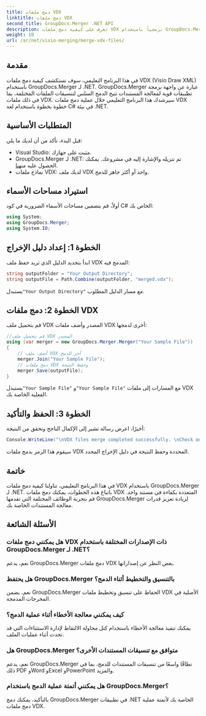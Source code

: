 ```yaml
---
title: دمج ملفات VDX
linktitle: دمج ملفات VDX
second_title: GroupDocs.Merger .NET API
description: تعرف على كيفية دمج ملفات VDX برمجياً باستخدام GroupDocs.Merger لـ .NET. يوفر هذا البرنامج التعليمي دليلاً خطوة بخطوة.
weight: 10
url: /ar/net/visio-merging/merge-vdx-files/
---
```

## مقدمة
في هذا البرنامج التعليمي، سوف نستكشف كيفية دمج ملفات VDX (Visio Draw XML) باستخدام GroupDocs.Merger لـ .NET. GroupDocs.Merger عبارة عن واجهة برمجة تطبيقات قوية لمعالجة المستندات تتيح الدمج السلس لتنسيقات الملفات المختلفة، بما في ذلك ملفات VDX. سيرشدك هذا البرنامج التعليمي خلال عملية دمج ملفات VDX خطوة بخطوة باستخدام لغة C# في بيئة .NET.
## المتطلبات الأساسية
قبل البدء، تأكد من أن لديك ما يلي:
- Visual Studio: مثبت على جهازك.
-  GroupDocs.Merger لـ .NET: تم تنزيله والإشارة إليه في مشروعك. يمكنك الحصول عليه من[هنا](https://releases.groupdocs.com/merger/net/).
- نماذج ملفات VDX: لديك ملف VDX واحد أو أكثر جاهز للدمج.

## استيراد مساحات الأسماء
أولاً، قم بتضمين مساحات الأسماء الضرورية في كود C# الخاص بك:
```csharp
using System; 
using GroupDocs.Merger;
using System.IO;
```
## الخطوة 1: إعداد دليل الإخراج
ابدأ بتحديد الدليل الذي تريد حفظ ملف VDX المدمج فيه:
```csharp
string outputFolder = "Your Output Directory";
string outputFile = Path.Combine(outputFolder, "merged.vdx");
```
 يستبدل`"Your Output Directory"` مع مسار الدليل المطلوب.
## الخطوة 2: دمج ملفات VDX
قم بتحميل ملف VDX المصدر وأضف ملفات VDX أخرى لدمجها:
```csharp
//قم بتحميل ملف VDX المصدر
using (var merger = new GroupDocs.Merger.Merger("Your Sample File"))
{
    // أضف ملف VDX آخر للدمج
    merger.Join("Your Sample File");
    // دمج ملفات VDX وحفظ النتيجة
    merger.Save(outputFile);
}
```
 يستبدل`"Your Sample File"` و`"Your Sample File"` مع المسارات إلى ملفات VDX الفعلية الخاصة بك.
## الخطوة 3: الحفظ والتأكيد
أخيرًا، اعرض رسالة تشير إلى الإكمال الناجح وتحقق من النتيجة:
```csharp
Console.WriteLine("\nVDX files merge completed successfully. \nCheck output in {0}", outputFolder);
```
سيقوم هذا الرمز بدمج ملفات VDX المحددة وحفظ النتيجة في دليل الإخراج المحدد.

## خاتمة
في هذا البرنامج التعليمي، تناولنا كيفية دمج ملفات VDX باستخدام GroupDocs.Merger لـ .NET. باتباع هذه الخطوات، يمكنك دمج ملفات VDX المتعددة بكفاءة في مستند واحد. قم بتجربة الوظائف المختلفة التي تقدمها GroupDocs.Merger لزيادة تعزيز قدرات معالجة المستندات الخاصة بك.

## الأسئلة الشائعة
### هل يمكنني دمج ملفات VDX ذات الإصدارات المختلفة باستخدام GroupDocs.Merger لـ .NET؟
نعم، يدعم GroupDocs.Merger دمج ملفات VDX بغض النظر عن إصداراتها.
### هل يحتفظ GroupDocs.Merger بالتنسيق والتخطيط أثناء الدمج؟
نعم، يضمن GroupDocs.Merger الحفاظ على تنسيق وتخطيط ملفات VDX الأصلية في المخرجات المدمجة.
### كيف يمكنني معالجة الأخطاء أثناء عملية الدمج؟
يمكنك تنفيذ معالجة الأخطاء باستخدام كتل محاولة الالتقاط لإدارة الاستثناءات التي قد تحدث أثناء عمليات الملف.
### هل GroupDocs.Merger متوافق مع تنسيقات المستندات الأخرى؟
نعم، يدعم GroupDocs.Merger نطاقًا واسعًا من تنسيقات المستندات للدمج، بما في ذلك PDF وWord وExcel وPowerPoint والمزيد.
### هل يمكنني أتمتة عملية الدمج باستخدام GroupDocs.Merger؟
بالتأكيد، يمكنك دمج GroupDocs.Merger في تطبيقات .NET الخاصة بك لأتمتة عملية دمج ملفات VDX.